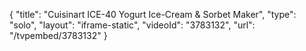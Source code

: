 {
    "title": "Cuisinart ICE-40 Yogurt Ice-Cream & Sorbet Maker",
    "type": "solo",
    "layout": "iframe-static",
    "videoId": "3783132",
    "url": "\/tvpembed\/3783132"
}